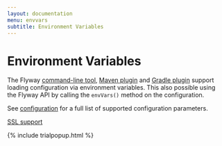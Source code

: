 ```yaml
---
layout: documentation
menu: envvars
subtitle: Environment Variables
---
```

# Environment Variables

The Flyway [command-line tool](/documentation/usage/commandline), [Maven plugin](/documentation/usage/maven) and
[Gradle plugin](/documentation/usage/gradle) support loading configuration via environment variables.
This also possible using the Flyway API by calling the `envVars()` method on the configuration.

See [configuration](/documentation/configuration/configuration) for a full list of supported configuration parameters.

<p class="next-steps">
    <a class="btn btn-primary" href="/documentation/configuration/ssl">SSL support <i class="fa fa-arrow-right"></i></a>
</p>

{% include trialpopup.html %}